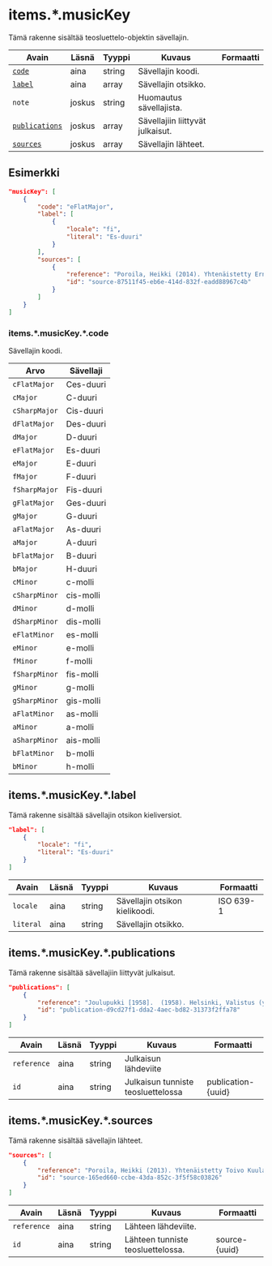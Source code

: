 # items.\*.musicKey

Tämä rakenne sisältää teosluettelo-objektin sävellajin.

| Avain | Läsnä | Tyyppi | Kuvaus | Formaatti |
| --- | --- | --- | --- | --- |
| [`code`](#itemsmusickeycode) | aina | string | Sävellajin koodi. | |
| [`label`](#itemsmusickeylabel) | aina | array | Sävellajin otsikko. |  |
| `note` | joskus | string | Huomautus sävellajista. | |
| [`publications`](#itemsmusickeypublications) | joskus | array | Sävellajiin liittyvät julkaisut. | |
| [`sources`](#itemsmusickeysources) | joskus | array | Sävellajin lähteet. | |

## Esimerkki

```JSON
"musicKey": [
    {
        "code": "eFlatMajor",
        "label": [
            {
                "locale": "fi",
                "literal": "Es-duuri"
            }
        ],
        "sources": [
            {
                "reference": "Poroila, Heikki (2014). Yhtenäistetty Ernest Pingoud. Teosten yhtenäistettyjen nimekkeiden ohjeluettelo. Helsinki, Suomen musiikkikirjastoyhdistys. Suomen musiikkikirjastoyhdistyksen julkaisusarja, 169. PDF. ISBN 978-952-5363-68-5. ",
                "id": "source-87511f45-eb6e-414d-832f-eadd88967c4b"
            }
        ]
    }
]
```

### items.\*.musicKey.\*.code

Sävellajin koodi.

| Arvo | Sävellaji |
| --- | --- |
| `cFlatMajor`| Ces-duuri |
| `cMajor`| C-duuri  |
| `cSharpMajor`| Cis-duuri |
| `dFlatMajor`| Des-duuri |
| `dMajor`| D-duuri |
| `eFlatMajor`| Es-duuri |
| `eMajor`| E-duuri |
| `fMajor`| F-duuri  |
| `fSharpMajor`| Fis-duuri |
| `gFlatMajor`| Ges-duuri |
| `gMajor`| G-duuri |
| `aFlatMajor`| As-duuri |
| `aMajor`| A-duuri |
| `bFlatMajor`| B-duuri  |
| `bMajor`| H-duuri |
| `cMinor`| c-molli |
| `cSharpMinor`| cis-molli |
| `dMinor`| d-molli |
| `dSharpMinor`| dis-molli |
| `eFlatMinor`| es-molli  |
| `eMinor`| e-molli |
| `fMinor`| f-molli |
| `fSharpMinor`| fis-molli |
| `gMinor`| g-molli |
| `gSharpMinor`| gis-molli |
| `aFlatMinor`| as-molli |
| `aMinor`| a-molli |
| `aSharpMinor`| ais-molli |
| `bFlatMinor`| b-molli |
| `bMinor`| h-molli |

## items.\*.musicKey.\*.label

Tämä rakenne sisältää sävellajin otsikon kieliversiot.

```JSON
"label": [
    {
        "locale": "fi",
        "literal": "Es-duuri"
    }
]
```

| Avain | Läsnä | Tyyppi | Kuvaus | Formaatti |
| --- | --- | --- | --- | --- |
| `locale` | aina | string | Sävellajin otsikon kielikoodi. | ISO 639-1 |
| `literal` | aina | string | Sävellajin otsikko. | |

## items.\*.musicKey.\*.publications

Tämä rakenne sisältää sävellajiin liittyvät julkaisut.

```JSON
"publications": [
    {
        "reference": "Joulupukki [1958].  (1958). Helsinki, Valistus (yhtiö). ",
        "id": "publication-d9cd27f1-dda2-4aec-bd82-31373f2ffa78"
    }
]
```

| Avain | Läsnä | Tyyppi | Kuvaus | Formaatti |
| --- | --- | --- | --- | --- |
| `reference` | aina | string | Julkaisun lähdeviite | |
| `id` | aina | string | Julkaisun tunniste teosluettelossa | publication-{uuid} |

## items.\*.musicKey.\*.sources

Tämä rakenne sisältää sävellajin lähteet.

```JSON
"sources": [
    {
        "reference": "Poroila, Heikki (2013). Yhtenäistetty Toivo Kuula. Teosten yhtenäistettyjen nimekkeiden ohjeluettelo. Helsinki, Suomen musiikkikirjastoyhdistys. Suomen musiikkikirjastoyhdistyksen julkaisusarja, 154. Toinen laitos, verkkoversio 1.0. ISBN 978-952-5363-53-1.",
        "id": "source-165ed660-ccbe-43da-852c-3f5f58c03826"
    }
]
```

| Avain | Läsnä | Tyyppi | Kuvaus | Formaatti |
| --- | --- | --- | --- | --- |
| `reference` | aina | string | Lähteen lähdeviite. | |
| `id` | aina | string | Lähteen tunniste teosluettelossa. | source-{uuid} |